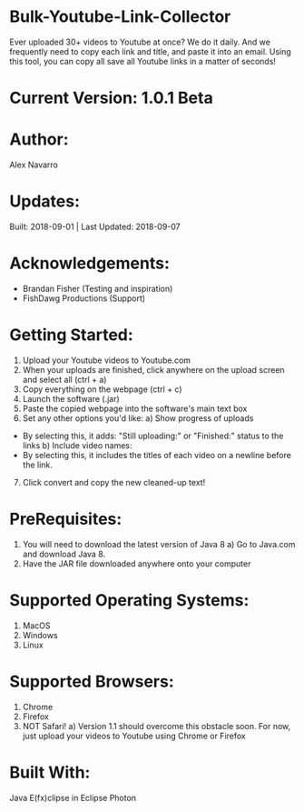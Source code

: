 # Bulk-Youtube-Link-Collector
Ever uploaded 30+ videos to Youtube at once? We do it daily. And we frequently need to copy each link and title, and paste it into an email. Using this tool, you can copy all save all Youtube links in a matter of seconds!

# Current Version: 1.0.1 Beta
# Author: 
Alex Navarro
# Updates: 
Built: 2018-09-01 | Last Updated: 2018-09-07

# Acknowledgements:
- Brandan Fisher (Testing and inspiration)
- FishDawg Productions (Support)

# Getting Started:
1. Upload your Youtube videos to Youtube.com
2. When your uploads are finished, click anywhere on the upload screen and select all (ctrl + a)
3. Copy everything on the webpage (ctrl + c)
4. Launch the software (.jar)
5. Paste the copied webpage into the software's main text box
6. Set any other options you'd like:
a) Show progress of uploads
* By selecting this, it adds: "Still uploading:" or "Finished:" status to the links
b) Include video names:
* By selecting this, it includes the titles of each video on a newline before the link.
7. Click convert and copy the new cleaned-up text!

# PreRequisites:
1. You will need to download the latest version of Java 8
     a) Go to Java.com and download Java 8.
2. Have the JAR file downloaded anywhere onto your computer

# Supported Operating Systems:
1. MacOS
2. Windows
3. Linux

# Supported Browsers:
1. Chrome
2. Firefox
3. NOT Safari!
a) Version 1.1 should overcome this obstacle soon. For now, just upload your videos to Youtube using Chrome or Firefox
     
# Built With: 
Java E(fx)clipse in Eclipse Photon
